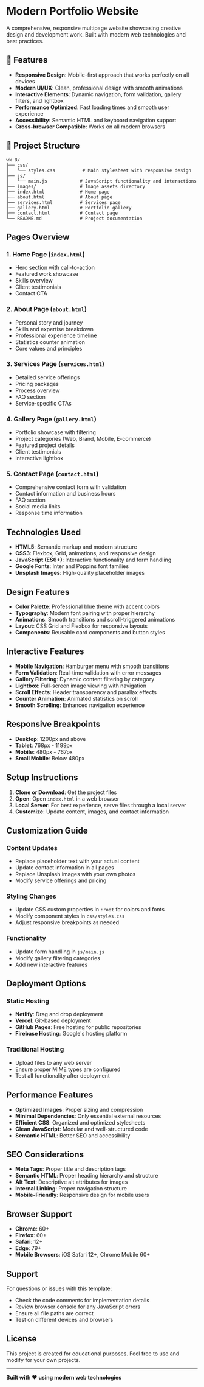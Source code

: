 # Modern Portfolio Website

A comprehensive, responsive multipage website showcasing creative design and development work. Built with modern web technologies and best practices.

## 🌟 Features

- **Responsive Design**: Mobile-first approach that works perfectly on all devices
- **Modern UI/UX**: Clean, professional design with smooth animations
- **Interactive Elements**: Dynamic navigation, form validation, gallery filters, and lightbox
- **Performance Optimized**: Fast loading times and smooth user experience
- **Accessibility**: Semantic HTML and keyboard navigation support
- **Cross-browser Compatible**: Works on all modern browsers

## 📁 Project Structure

```
wk 8/
├── css/
│   └── styles.css          # Main stylesheet with responsive design
├── js/
│   └── main.js            # JavaScript functionality and interactions
├── images/                # Image assets directory
├── index.html             # Home page
├── about.html             # About page
├── services.html          # Services page
├── gallery.html           # Portfolio gallery
├── contact.html           # Contact page
└── README.md              # Project documentation
```

## Pages Overview

### 1. **Home Page** (`index.html`)

- Hero section with call-to-action
- Featured work showcase
- Skills overview
- Client testimonials
- Contact CTA

### 2. **About Page** (`about.html`)

- Personal story and journey
- Skills and expertise breakdown
- Professional experience timeline
- Statistics counter animation
- Core values and principles

### 3. **Services Page** (`services.html`)

- Detailed service offerings
- Pricing packages
- Process overview
- FAQ section
- Service-specific CTAs

### 4. **Gallery Page** (`gallery.html`)

- Portfolio showcase with filtering
- Project categories (Web, Brand, Mobile, E-commerce)
- Featured project details
- Client testimonials
- Interactive lightbox

### 5. **Contact Page** (`contact.html`)

- Comprehensive contact form with validation
- Contact information and business hours
- FAQ section
- Social media links
- Response time information

## Technologies Used

- **HTML5**: Semantic markup and modern structure
- **CSS3**: Flexbox, Grid, animations, and responsive design
- **JavaScript (ES6+)**: Interactive functionality and form handling
- **Google Fonts**: Inter and Poppins font families
- **Unsplash Images**: High-quality placeholder images

## Design Features

- **Color Palette**: Professional blue theme with accent colors
- **Typography**: Modern font pairing with proper hierarchy
- **Animations**: Smooth transitions and scroll-triggered animations
- **Layout**: CSS Grid and Flexbox for responsive layouts
- **Components**: Reusable card components and button styles

## Interactive Features

- **Mobile Navigation**: Hamburger menu with smooth transitions
- **Form Validation**: Real-time validation with error messages
- **Gallery Filtering**: Dynamic content filtering by category
- **Lightbox**: Full-screen image viewing with navigation
- **Scroll Effects**: Header transparency and parallax effects
- **Counter Animation**: Animated statistics on scroll
- **Smooth Scrolling**: Enhanced navigation experience

## Responsive Breakpoints

- **Desktop**: 1200px and above
- **Tablet**: 768px - 1199px
- **Mobile**: 480px - 767px
- **Small Mobile**: Below 480px

## Setup Instructions

1. **Clone or Download**: Get the project files
2. **Open**: Open `index.html` in a web browser
3. **Local Server**: For best experience, serve files through a local server
4. **Customize**: Update content, images, and contact information

## Customization Guide

### Content Updates

- Replace placeholder text with your actual content
- Update contact information in all pages
- Replace Unsplash images with your own photos
- Modify service offerings and pricing

### Styling Changes

- Update CSS custom properties in `:root` for colors and fonts
- Modify component styles in `css/styles.css`
- Adjust responsive breakpoints as needed

### Functionality

- Update form handling in `js/main.js`
- Modify gallery filtering categories
- Add new interactive features

## Deployment Options

### Static Hosting

- **Netlify**: Drag and drop deployment
- **Vercel**: Git-based deployment
- **GitHub Pages**: Free hosting for public repositories
- **Firebase Hosting**: Google's hosting platform

### Traditional Hosting

- Upload files to any web server
- Ensure proper MIME types are configured
- Test all functionality after deployment

## Performance Features

- **Optimized Images**: Proper sizing and compression
- **Minimal Dependencies**: Only essential external resources
- **Efficient CSS**: Organized and optimized stylesheets
- **Clean JavaScript**: Modular and well-structured code
- **Semantic HTML**: Better SEO and accessibility

## SEO Considerations

- **Meta Tags**: Proper title and description tags
- **Semantic HTML**: Proper heading hierarchy and structure
- **Alt Text**: Descriptive alt attributes for images
- **Internal Linking**: Proper navigation structure
- **Mobile-Friendly**: Responsive design for mobile users

## Browser Support

- **Chrome**: 60+
- **Firefox**: 60+
- **Safari**: 12+
- **Edge**: 79+
- **Mobile Browsers**: iOS Safari 12+, Chrome Mobile 60+

## Support

For questions or issues with this template:

- Check the code comments for implementation details
- Review browser console for any JavaScript errors
- Ensure all file paths are correct
- Test on different devices and browsers

## License

This project is created for educational purposes. Feel free to use and modify for your own projects.

---

**Built with ❤️ using modern web technologies**
